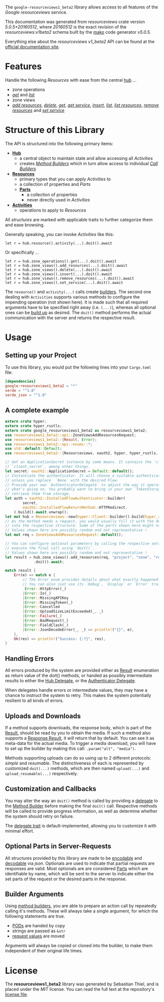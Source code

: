 <!---
DO NOT EDIT !
This file was generated automatically from 'src/generator/templates/api/README.md.mako'
DO NOT EDIT !
-->
The `google-resourceviews1_beta2` library allows access to all features of the *Google resourceviews* service.

This documentation was generated from *resourceviews* crate version *5.0.5+20160512*, where *20160512* is the exact revision of the *resourceviews:v1beta2* schema built by the [mako](http://www.makotemplates.org/) code generator *v5.0.5*.

Everything else about the *resourceviews* *v1_beta2* API can be found at the
[official documentation site](https://developers.google.com/compute/).
# Features

Handle the following *Resources* with ease from the central [hub](https://docs.rs/google-resourceviews1_beta2/5.0.5+20160512/google_resourceviews1_beta2/Resourceviews) ...

* zone operations
 * [*get*](https://docs.rs/google-resourceviews1_beta2/5.0.5+20160512/google_resourceviews1_beta2/api::ZoneOperationGetCall) and [*list*](https://docs.rs/google-resourceviews1_beta2/5.0.5+20160512/google_resourceviews1_beta2/api::ZoneOperationListCall)
* zone views
 * [*add resources*](https://docs.rs/google-resourceviews1_beta2/5.0.5+20160512/google_resourceviews1_beta2/api::ZoneViewAddResourceCall), [*delete*](https://docs.rs/google-resourceviews1_beta2/5.0.5+20160512/google_resourceviews1_beta2/api::ZoneViewDeleteCall), [*get*](https://docs.rs/google-resourceviews1_beta2/5.0.5+20160512/google_resourceviews1_beta2/api::ZoneViewGetCall), [*get service*](https://docs.rs/google-resourceviews1_beta2/5.0.5+20160512/google_resourceviews1_beta2/api::ZoneViewGetServiceCall), [*insert*](https://docs.rs/google-resourceviews1_beta2/5.0.5+20160512/google_resourceviews1_beta2/api::ZoneViewInsertCall), [*list*](https://docs.rs/google-resourceviews1_beta2/5.0.5+20160512/google_resourceviews1_beta2/api::ZoneViewListCall), [*list resources*](https://docs.rs/google-resourceviews1_beta2/5.0.5+20160512/google_resourceviews1_beta2/api::ZoneViewListResourceCall), [*remove resources*](https://docs.rs/google-resourceviews1_beta2/5.0.5+20160512/google_resourceviews1_beta2/api::ZoneViewRemoveResourceCall) and [*set service*](https://docs.rs/google-resourceviews1_beta2/5.0.5+20160512/google_resourceviews1_beta2/api::ZoneViewSetServiceCall)




# Structure of this Library

The API is structured into the following primary items:

* **[Hub](https://docs.rs/google-resourceviews1_beta2/5.0.5+20160512/google_resourceviews1_beta2/Resourceviews)**
    * a central object to maintain state and allow accessing all *Activities*
    * creates [*Method Builders*](https://docs.rs/google-resourceviews1_beta2/5.0.5+20160512/google_resourceviews1_beta2/client::MethodsBuilder) which in turn
      allow access to individual [*Call Builders*](https://docs.rs/google-resourceviews1_beta2/5.0.5+20160512/google_resourceviews1_beta2/client::CallBuilder)
* **[Resources](https://docs.rs/google-resourceviews1_beta2/5.0.5+20160512/google_resourceviews1_beta2/client::Resource)**
    * primary types that you can apply *Activities* to
    * a collection of properties and *Parts*
    * **[Parts](https://docs.rs/google-resourceviews1_beta2/5.0.5+20160512/google_resourceviews1_beta2/client::Part)**
        * a collection of properties
        * never directly used in *Activities*
* **[Activities](https://docs.rs/google-resourceviews1_beta2/5.0.5+20160512/google_resourceviews1_beta2/client::CallBuilder)**
    * operations to apply to *Resources*

All *structures* are marked with applicable traits to further categorize them and ease browsing.

Generally speaking, you can invoke *Activities* like this:

```Rust,ignore
let r = hub.resource().activity(...).doit().await
```

Or specifically ...

```ignore
let r = hub.zone_operations().get(...).doit().await
let r = hub.zone_views().add_resources(...).doit().await
let r = hub.zone_views().delete(...).doit().await
let r = hub.zone_views().insert(...).doit().await
let r = hub.zone_views().remove_resources(...).doit().await
let r = hub.zone_views().set_service(...).doit().await
```

The `resource()` and `activity(...)` calls create [builders][builder-pattern]. The second one dealing with `Activities`
supports various methods to configure the impending operation (not shown here). It is made such that all required arguments have to be
specified right away (i.e. `(...)`), whereas all optional ones can be [build up][builder-pattern] as desired.
The `doit()` method performs the actual communication with the server and returns the respective result.

# Usage

## Setting up your Project

To use this library, you would put the following lines into your `Cargo.toml` file:

```toml
[dependencies]
google-resourceviews1_beta2 = "*"
serde = "^1.0"
serde_json = "^1.0"
```

## A complete example

```Rust
extern crate hyper;
extern crate hyper_rustls;
extern crate google_resourceviews1_beta2 as resourceviews1_beta2;
use resourceviews1_beta2::api::ZoneViewsAddResourcesRequest;
use resourceviews1_beta2::{Result, Error};
use resourceviews1_beta2::api::enums::*;
use std::default::Default;
use resourceviews1_beta2::{Resourceviews, oauth2, hyper, hyper_rustls, chrono, FieldMask};

// Get an ApplicationSecret instance by some means. It contains the `client_id` and
// `client_secret`, among other things.
let secret: oauth2::ApplicationSecret = Default::default();
// Instantiate the authenticator. It will choose a suitable authentication flow for you,
// unless you replace  `None` with the desired Flow.
// Provide your own `AuthenticatorDelegate` to adjust the way it operates and get feedback about
// what's going on. You probably want to bring in your own `TokenStorage` to persist tokens and
// retrieve them from storage.
let auth = oauth2::InstalledFlowAuthenticator::builder(
        secret,
        oauth2::InstalledFlowReturnMethod::HTTPRedirect,
    ).build().await.unwrap();
let mut hub = Resourceviews::new(hyper::Client::builder().build(hyper_rustls::HttpsConnectorBuilder::new().with_native_roots().unwrap().https_or_http().enable_http1().build()), auth);
// As the method needs a request, you would usually fill it with the desired information
// into the respective structure. Some of the parts shown here might not be applicable !
// Values shown here are possibly random and not representative !
let mut req = ZoneViewsAddResourcesRequest::default();

// You can configure optional parameters by calling the respective setters at will, and
// execute the final call using `doit()`.
// Values shown here are possibly random and not representative !
let result = hub.zone_views().add_resources(req, "project", "zone", "resourceView")
             .doit().await;

match result {
    Err(e) => match e {
        // The Error enum provides details about what exactly happened.
        // You can also just use its `Debug`, `Display` or `Error` traits
         Error::HttpError(_)
        |Error::Io(_)
        |Error::MissingAPIKey
        |Error::MissingToken(_)
        |Error::Cancelled
        |Error::UploadSizeLimitExceeded(_, _)
        |Error::Failure(_)
        |Error::BadRequest(_)
        |Error::FieldClash(_)
        |Error::JsonDecodeError(_, _) => println!("{}", e),
    },
    Ok(res) => println!("Success: {:?}", res),
}

```
## Handling Errors

All errors produced by the system are provided either as [Result](https://docs.rs/google-resourceviews1_beta2/5.0.5+20160512/google_resourceviews1_beta2/client::Result) enumeration as return value of
the doit() methods, or handed as possibly intermediate results to either the
[Hub Delegate](https://docs.rs/google-resourceviews1_beta2/5.0.5+20160512/google_resourceviews1_beta2/client::Delegate), or the [Authenticator Delegate](https://docs.rs/yup-oauth2/*/yup_oauth2/trait.AuthenticatorDelegate.html).

When delegates handle errors or intermediate values, they may have a chance to instruct the system to retry. This
makes the system potentially resilient to all kinds of errors.

## Uploads and Downloads
If a method supports downloads, the response body, which is part of the [Result](https://docs.rs/google-resourceviews1_beta2/5.0.5+20160512/google_resourceviews1_beta2/client::Result), should be
read by you to obtain the media.
If such a method also supports a [Response Result](https://docs.rs/google-resourceviews1_beta2/5.0.5+20160512/google_resourceviews1_beta2/client::ResponseResult), it will return that by default.
You can see it as meta-data for the actual media. To trigger a media download, you will have to set up the builder by making
this call: `.param("alt", "media")`.

Methods supporting uploads can do so using up to 2 different protocols:
*simple* and *resumable*. The distinctiveness of each is represented by customized
`doit(...)` methods, which are then named `upload(...)` and `upload_resumable(...)` respectively.

## Customization and Callbacks

You may alter the way an `doit()` method is called by providing a [delegate](https://docs.rs/google-resourceviews1_beta2/5.0.5+20160512/google_resourceviews1_beta2/client::Delegate) to the
[Method Builder](https://docs.rs/google-resourceviews1_beta2/5.0.5+20160512/google_resourceviews1_beta2/client::CallBuilder) before making the final `doit()` call.
Respective methods will be called to provide progress information, as well as determine whether the system should
retry on failure.

The [delegate trait](https://docs.rs/google-resourceviews1_beta2/5.0.5+20160512/google_resourceviews1_beta2/client::Delegate) is default-implemented, allowing you to customize it with minimal effort.

## Optional Parts in Server-Requests

All structures provided by this library are made to be [encodable](https://docs.rs/google-resourceviews1_beta2/5.0.5+20160512/google_resourceviews1_beta2/client::RequestValue) and
[decodable](https://docs.rs/google-resourceviews1_beta2/5.0.5+20160512/google_resourceviews1_beta2/client::ResponseResult) via *json*. Optionals are used to indicate that partial requests are responses
are valid.
Most optionals are are considered [Parts](https://docs.rs/google-resourceviews1_beta2/5.0.5+20160512/google_resourceviews1_beta2/client::Part) which are identifiable by name, which will be sent to
the server to indicate either the set parts of the request or the desired parts in the response.

## Builder Arguments

Using [method builders](https://docs.rs/google-resourceviews1_beta2/5.0.5+20160512/google_resourceviews1_beta2/client::CallBuilder), you are able to prepare an action call by repeatedly calling it's methods.
These will always take a single argument, for which the following statements are true.

* [PODs][wiki-pod] are handed by copy
* strings are passed as `&str`
* [request values](https://docs.rs/google-resourceviews1_beta2/5.0.5+20160512/google_resourceviews1_beta2/client::RequestValue) are moved

Arguments will always be copied or cloned into the builder, to make them independent of their original life times.

[wiki-pod]: http://en.wikipedia.org/wiki/Plain_old_data_structure
[builder-pattern]: http://en.wikipedia.org/wiki/Builder_pattern
[google-go-api]: https://github.com/google/google-api-go-client

# License
The **resourceviews1_beta2** library was generated by Sebastian Thiel, and is placed
under the *MIT* license.
You can read the full text at the repository's [license file][repo-license].

[repo-license]: https://github.com/Byron/google-apis-rsblob/main/LICENSE.md

